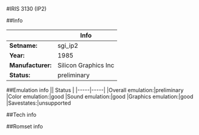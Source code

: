 #IRIS 3130 (IP2)

##Info

||Info|
|-----|-----|
|**Setname:**|sgi_ip2
|**Year:**|1985
|**Manufacturer:**|Silicon Graphics Inc
|**Status:**|preliminary

##Emulation info
|| Status |
|-----|-----|
|Overall emulation:|preliminary
|Color emulation:|good
|Sound emulation:|good
|Graphics emulation:|good
|Savestates:|unsupported

##Tech info

##Romset info

<!--- START OF EDITED COMMENT DO NOT TOUCH TEXT ABOVE-->
